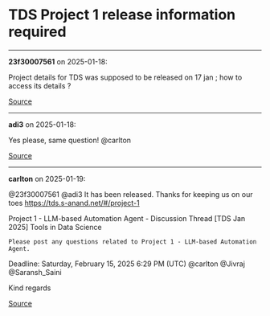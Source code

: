 # TDS Project 1 release information required


---

**23f30007561** on 2025-01-18:

Project details for TDS was supposed to be released on 17 jan ; how to access its details ?

[Source](https://discourse.onlinedegree.iitm.ac.in/t/tds-project-1-release-information-required/164214/1)

---

**adi3** on 2025-01-18:

Yes please, same question!
@carlton

[Source](https://discourse.onlinedegree.iitm.ac.in/t/tds-project-1-release-information-required/164214/2)

---

**carlton** on 2025-01-19:

@23f30007561 @adi3
It has been released. Thanks for keeping us on our toes 
https://tds.s-anand.net/#/project-1




Project 1 - LLM-based Automation Agent - Discussion Thread [TDS Jan 2025] Tools in Data Science


    Please post any questions related to Project 1 - LLM-based Automation Agent. 
Deadline: Saturday, February 15, 2025 6:29 PM (UTC) 
@carlton @Jivraj @Saransh_Saini


Kind regards

[Source](https://discourse.onlinedegree.iitm.ac.in/t/tds-project-1-release-information-required/164214/3)
